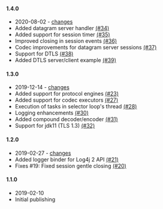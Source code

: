 #### 1.4.0
 - 2020-08-02 - [changes](https://github.com/snf4j/snf4j/compare/v1.3.0...v1.4.0)
 - Added datagram server handler [(#34)](https://github.com/snf4j/snf4j/pull/34)
 - Added support for session timer [(#35)](https://github.com/snf4j/snf4j/pull/35)
 - Improved closing in session events [(#36)](https://github.com/snf4j/snf4j/pull/36)
 - Codec improvements for datagram server sessions [(#37)](https://github.com/snf4j/snf4j/pull/37)
 - Support for DTLS [(#38)](https://github.com/snf4j/snf4j/pull/38)
 - Added DTLS server/client example [(#39)](https://github.com/snf4j/snf4j/pull/39)

#### 1.3.0
 - 2019-12-14 - [changes](https://github.com/snf4j/snf4j/compare/v1.2.0...v1.3.0)
 - Added support for protocol engines [(#23)](https://github.com/snf4j/snf4j/pull/23)
 - Added support for codec executors [(#27)](https://github.com/snf4j/snf4j/pull/27)
 - Execution of tasks in selector loop's thread [(#28)](https://github.com/snf4j/snf4j/pull/28)
 - Logging enhancements [(#30)](https://github.com/snf4j/snf4j/pull/30)
 - Added compound decoder/encoder [(#31)](https://github.com/snf4j/snf4j/pull/31)
 - Support for jdk11 (TLS 1.3) [(#32)](https://github.com/snf4j/snf4j/pull/32)
 
#### 1.2.0
 - 2019-02-27 - [changes](https://github.com/snf4j/snf4j/compare/v1.1.0...v1.2.0)
 - Added logger binder for Log4j 2 API [(#21)](https://github.com/snf4j/snf4j/pull/21)
 - Fixes #19: Fixed session gentle closing [(#20)](https://github.com/snf4j/snf4j/pull/20)
 
 #### 1.1.0
 - 2019-02-10 
 - Initial publishing
